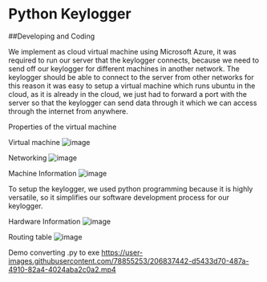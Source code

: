 # Python Keylogger 


##Developing and Coding

We implement as cloud virtual machine using Microsoft Azure, it was required to run our server that the keylogger connects, because we need to send off our keylogger for different machines in another network. The keylogger should be able to connect to the server from other networks for this reason it was easy to setup a virtual machine which runs ubuntu in the cloud, as it is already in the cloud, we just had to forward a port with the server so that the keylogger can send data through it which we can access through the internet from anywhere.

Properties of the virtual machine

Virtual machine
![image](https://user-images.githubusercontent.com/78855253/206836508-dfd99182-c2da-4d12-871c-09686beeabef.png)

 
Networking
![image](https://user-images.githubusercontent.com/78855253/206836509-0730870e-0eee-4d59-b81e-97be62e55e08.png)

 
Machine Information
![image](https://user-images.githubusercontent.com/78855253/206836518-b9a43e19-2207-43d3-9b9d-874a228948aa.png) 


To setup the keylogger, we used python programming because it is highly versatile, so it simplifies our software development process for our keylogger.

Hardware Information
 ![image](https://user-images.githubusercontent.com/78855253/206836520-0278ebff-c079-4936-bd22-0ea35fb376b9.png)
 

Routing table
 ![image](https://user-images.githubusercontent.com/78855253/206836526-fe4464ad-be2e-4889-87ea-b9967769758b.png)
 
 
Demo converting .py to exe 
https://user-images.githubusercontent.com/78855253/206837442-d5433d70-487a-4910-82a4-4024aba2c0a2.mp4


  
